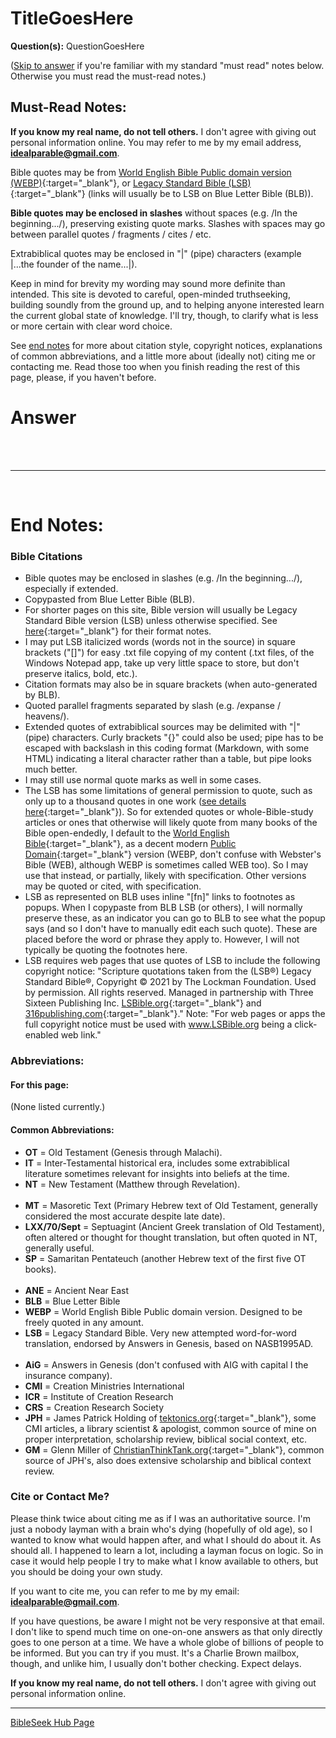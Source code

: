 <head><link rel="stylesheet" href="style.css"></head>

# TitleGoesHere

**Question(s):** QuestionGoesHere

([Skip to answer](#answer) if you're familiar with my standard "must read" notes below. Otherwise you must read the must-read notes.)

## Must-Read Notes:
**If you know my real name, do not tell others.** I don't agree with giving out personal information online. You may refer to me by my email address, <a href="mailto:idealparable@gmail.com"><b>idealparable@gmail.com</b></a>.

Bible quotes may be from [World English Bible Public domain version (WEBP)](https://ebible.org/web/GEN01.htm){:target="_blank"}, or [Legacy Standard Bible (LSB)](https://www.blueletterbible.org/lsb/gen/1/1){:target="_blank"} (links will usually be to LSB on Blue Letter Bible (BLB)).

**Bible quotes may be enclosed in slashes** without spaces (e.g. /In the beginning.../), preserving existing quote marks. Slashes with spaces may go between parallel quotes / fragments / cites / etc.

Extrabiblical quotes may be enclosed in "\|" (pipe) characters (example \|...the founder of the name...\|).

Keep in mind for brevity my wording may sound more definite than intended. This site is devoted to careful, open-minded truthseeking, building soundly from the ground up, and to helping anyone interested learn the current global state of knowledge. I'll try, though, to clarify what is less or more certain with clear word choice.

See [end notes](#end-notes) for more about citation style, copyright notices, explanations of common abbreviations, and a little more about (ideally not) citing me or contacting me. Read those too when you finish reading the rest of this page, please, if you haven't before.

# Answer



































<br>
<br>

---

<br>

# End Notes:
### Bible Citations
- Bible quotes may be enclosed in slashes (e.g. /In the beginning.../), especially if extended.
- Copypasted from Blue Letter Bible (BLB).
- For shorter pages on this site, Bible version will usually be Legacy Standard Bible version (LSB) unless otherwise specified. See [here](https://www.blueletterbible.org/bibles/preface-to-the-legacy-standard-bible.cfm){:target="_blank"} for their format notes.
- I may put LSB italicized words (words not in the source) in square brackets ("[]") for easy .txt file copying of my content (.txt files, of the Windows Notepad app, take up very little space to store, but don't preserve italics, bold, etc.).
- Citation formats may also be in square brackets (when auto-generated by BLB).
- Quoted parallel fragments separated by slash (e.g. /expanse / heavens/).
- Extended quotes of extrabiblical sources may be delimited with "\|" (pipe) characters. Curly brackets "{}" could also be used; pipe has to be escaped with backslash in this coding format (Markdown, with some HTML) indicating a literal character rather than a table, but pipe looks much better.
- I may still use normal quote marks as well in some cases.
- The LSB has some limitations of general permission to quote, such as only up to a thousand quotes in one work ([see details here](https://lsbible.org/permission-to-quote-the-lsb/){:target="_blank"}). So for extended quotes or whole-Bible-study articles or ones that otherwise will likely quote from many books of the Bible open-endedly, I default to the [World English Bible](https://ebible.org/web/GEN01.htm){:target="_blank"}, as a decent modern [Public Domain](https://ebible.org/web/copyright.htm){:target="_blank"} version (WEBP, don't confuse with Webster's Bible (WEB), although WEBP is sometimes called WEB too). So I may use that instead, or partially, likely with specification. Other versions may be quoted or cited, with specification.
- LSB as represented on BLB uses inline "[fn]" links to footnotes as popups. When I copypaste from BLB LSB (or others), I will normally preserve these, as an indicator you can go to BLB to see what the popup says (and so I don't have to manually edit each such quote). These are placed before the word or phrase they apply to. However, I will not typically be quoting the footnotes here.
- LSB requires web pages that use quotes of LSB to include the following copyright notice:
"Scripture quotations taken from the (LSB®) Legacy Standard Bible®, Copyright © 2021 by The Lockman Foundation. Used by permission. All rights reserved. Managed in partnership with Three Sixteen Publishing Inc.  [LSBible.org](https://lsbible.org/){:target="_blank"} and [316publishing.com](https://316publishing.com/){:target="_blank"}."
Note: "For web pages or apps the full copyright notice must be used with www.LSBible.org being a click-enabled web link."

### Abbreviations:
#### For this page:
(None listed currently.)
#### Common Abbreviations: 
- **OT** = Old Testament (Genesis through Malachi).
- **IT** = Inter-Testamental historical era, includes some extrabiblical literature sometimes relevant for insights into beliefs at the time.
- **NT** = New Testament (Matthew through Revelation).
<br><br>
- **MT** = Masoretic Text (Primary Hebrew text of Old Testament, generally considered the most accurate despite late date).
- **LXX/70/Sept** = Septuagint (Ancient Greek translation of Old Testament), often altered or thought for thought translation, but often quoted in NT, generally useful.
- **SP** = Samaritan Pentateuch (another Hebrew text of the first five OT books).
<br><br>
- **ANE** = Ancient Near East
- **BLB** = Blue Letter Bible
- **WEBP** = World English Bible Public domain version. Designed to be freely quoted in any amount.
- **LSB** = Legacy Standard Bible. Very new attempted word-for-word translation, endorsed by Answers in Genesis, based on NASB1995AD.
<br><br>
- **AiG** = Answers in Genesis (don't confused with AIG with capital I the insurance company).
- **CMI** = Creation Ministries International
- **ICR** = Institute of Creation Research
- **CRS** = Creation Research Society
- **JPH** = James Patrick Holding of [tektonics.org](http://tektonics.org){:target="_blank"}, some CMI articles, a library scientist & apologist, common source of mine on proper interpretation, scholarship review, biblical social context, etc.
- **GM** = Glenn Miller of [ChristianThinkTank.org](http://christian-thinktank.org){:target="_blank"}, common source of JPH's, also does extensive scholarship and biblical context review.

### Cite or Contact Me?
Please think twice about citing me as if I was an authoritative source. I'm just a nobody layman with a brain who's dying (hopefully of old age), so I wanted to know what would happen after, and what I should do about it. As should all. I happened to learn a lot, including a layman focus on logic. So in case it would help people I try to make what I know available to others, but you should be doing your own study.

If you want to cite me, you can refer to me by my email: <a href="mailto:idealparable@gmail.com"><b>idealparable@gmail.com</b></a>.

If you have questions, be aware I might not be very responsive at that email. I don't like to spend much time on one-on-one answers as that only directly goes to one person at a time. We have a whole globe of billions of people to be informed. But you can try if you must. It's a Charlie Brown mailbox, though, and unlike him, I usually don't bother checking. Expect delays.

**If you know my real name, do not tell others.** I don't agree with giving out personal information online.

---
[BibleSeek Hub Page](index.md)